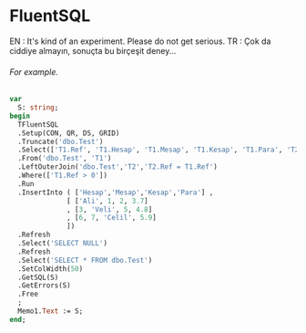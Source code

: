 # FluentSQL

EN : It's kind of an experiment. Please do not get serious.
TR : Çok da ciddiye almayın, sonuçta bu birçeşit deney...

###### For example.

```pascal
var
  S: string;
begin
  TFluentSQL
  .Setup(CON, QR, DS, GRID)
  .Truncate('dbo.Test')
  .Select(['T1.Ref', 'T1.Hesap', 'T1.Mesap', 'T1.Kesap', 'T1.Para', 'T2.Hesap as T2Hesap'])
  .From('dbo.Test', 'T1')
  .LeftOuterJoin('dbo.Test','T2','T2.Ref = T1.Ref')
  .Where(['T1.Ref > 0'])
  .Run
  .InsertInto ( ['Hesap','Mesap','Kesap','Para'] ,
              [ ['Ali', 1, 2, 3.7]
              , [3, 'Veli', 5, 4.8]
              , [6, 7, 'Celil', 5.9]
              ])
  .Refresh
  .Select('SELECT NULL')
  .Refresh
  .Select('SELECT * FROM dbo.Test')
  .SetColWidth(50)
  .GetSQL(S)
  .GetErrors(S)
  .Free
  ;
  Memo1.Text := S;
end;
```
